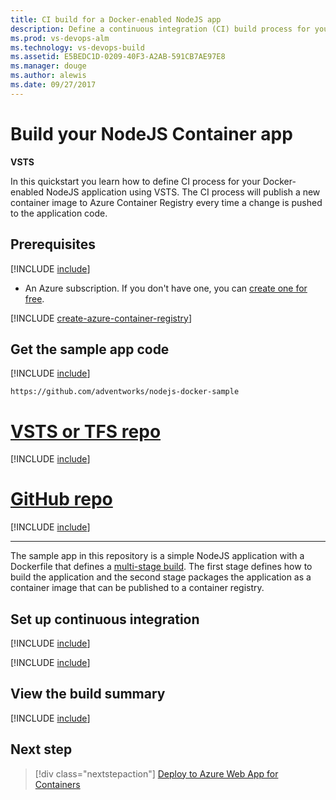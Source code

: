 ```yaml
---
title: CI build for a Docker-enabled NodeJS app
description: Define a continuous integration (CI) build process for your a Docker-enabled NodeJS app in VSTS or Microsoft Team Foundation Server (TFS)
ms.prod: vs-devops-alm
ms.technology: vs-devops-build
ms.assetid: E5BEDC1D-0209-40F3-A2AB-591CB7AE97E8
ms.manager: douge
ms.author: alewis
ms.date: 09/27/2017
---
```


# Build your NodeJS Container app

**VSTS**

In this quickstart you learn how to define CI process for your Docker-enabled NodeJS application using VSTS. The CI process will publish a new container image to Azure Container Registry every time a change is pushed to the application code.

## Prerequisites

[!INCLUDE [include](../../_shared/ci-cd-prerequisites-vsts.md)]

* An Azure subscription. If you don't have one, you can [create one for free](https://azure.microsoft.com/free/?WT.mc_id=A261C142F).

[!INCLUDE [create-azure-container-registry](../_shared/create-azure-container-registry.md)]

## Get the sample app code

[!INCLUDE [include](../_shared/get-sample-code-intro.md)]

```URL
https://github.com/adventworks/nodejs-docker-sample
```

# [VSTS or TFS repo](#tab/vsts)

[!INCLUDE [include](../_shared/get-sample-code-vsts-tfs-2017-update-2.md)]

# [GitHub repo](#tab/github)

[!INCLUDE [include](../_shared/get-sample-code-github.md)]

---

The sample app in this repository is a simple NodeJS application with a Dockerfile that defines a [multi-stage build](https://docs.docker.com/engine/userguide/eng-image/multistage-build/). The first stage defines how to build the application and the second stage packages the application as a container image that can be published to a container registry. 

## Set up continuous integration

[!INCLUDE [include](../../_shared/ci-quickstart-intro.md)]

[!INCLUDE [include](../_shared/create-nodejs-docker-build-team-services.md)]

## View the build summary

[!INCLUDE [include](../_shared/view-build-summary.md)]

## Next step

> [!div class="nextstepaction"]
> [Deploy to Azure Web App for Containers](../cd/deploy-docker-webapp.md)
